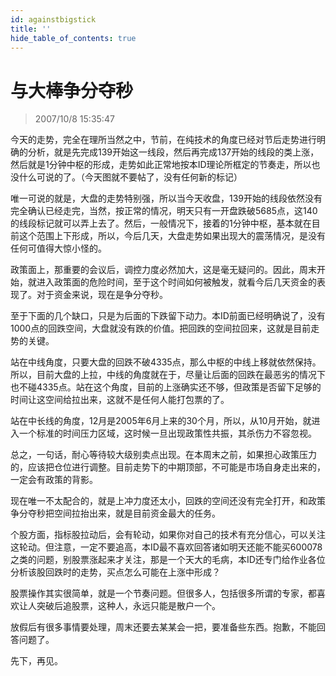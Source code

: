 ```yaml
---
id: againstbigstick 
title: ''
hide_table_of_contents: true
---
```


# 与大棒争分夺秒

> 2007/10/8 15:35:47

<div style={{color: '#FF0000', fontWeight: '500', fontSize: '18px'}}>

今天的走势，完全在理所当然之中，节前，在纯技术的角度已经对节后走势进行明确的分析，就是先完成139开始这一线段，然后再完成137开始的线段的类上涨，然后就是1分钟中枢的形成，走势如此正常地按本ID理论所框定的节奏走，所以也没什么可说的了。（今天图就不要帖了，没有任何新的标记）
 
唯一可说的就是，大盘的走势特别强，所以当今天收盘，139开始的线段依然没有完全确认已经走完，当然，按正常的情况，明天只有一开盘跌破5685点，这140的线段标记就可以弄上去了。然后，一般情况下，接着的1分钟中枢，基本就在目前这个范围上下形成，所以，今后几天，大盘走势如果出现大的震荡情况，是没有任何可值得大惊小怪的。
 
政策面上，那重要的会议后，调控力度必然加大，这是毫无疑问的。因此，周末开始，就进入政策面的危险时间，至于这个时间如何被触发，就看今后几天资金的表现了。对于资金来说，现在是争分夺秒。
 
至于下面的几个缺口，只是为后面的下跌留下动力。本ID前面已经明确说了，没有1000点的回跌空间，大盘就没有跌的价值。把回跌的空间拉回来，这就是目前走势的关键。
 
站在中线角度，只要大盘的回跌不破4335点，那么中枢的中线上移就依然保持。所以，目前大盘的上拉，中线的角度就在于，尽量让后面的回跌在最恶劣的情况下也不碰4335点。站在这个角度，目前的上涨确实还不够，但政策是否留下足够的时间让这空间给拉出来，这就不是任何人能打包票的了。
 
站在中长线的角度，12月是2005年6月上来的30个月，所以，从10月开始，就进入一个标准的时间压力区域，这时候一旦出现政策性共振，其杀伤力不容忽视。
 
总之，一句话，耐心等待较大级别卖点出现。在本周末之前，如果担心政策压力的，应该把仓位进行调整。目前走势下的中期顶部，不可能是市场自身走出来的，一定会有政策的背影。
 
现在唯一不太配合的，就是上冲力度还太小，回跌的空间还没有完全打开，和政策争分夺秒把空间拉抬出来，就是目前资金最大的任务。
 
个股方面，指标股拉动后，会有轮动，如果你对自己的技术有充分信心，可以关注这轮动。但注意，一定不要追高，本ID最不喜欢回答诸如明天还能不能买600078之类的问题，别股票涨起来才关注，那是一个天大的毛病，本ID还专门给作业各位分析该股回跌时的走势，买点怎么可能在上涨中形成？
 
股票操作其实很简单，就是一个节奏问题。但很多人，包括很多所谓的专家，都喜欢让人突破后追股票，这种人，永远只能是散户一个。
 
放假后有很多事情要处理，周末还要去某某会一把，要准备些东西。抱歉，不能回答问题了。
 
先下，再见。
</div>